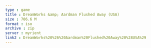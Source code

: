 ```yaml
---
type : game
title : DreamWorks &amp; Aardman Flushed Away (USA)
size : 706.6 M
format : iso
archive : zip
server : myrient
link2 : DreamWorks%20%26%20Aardman%20Flushed%20Away%20%28USA%29
---
```


